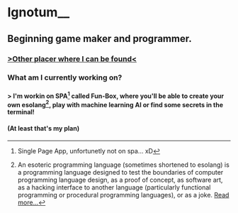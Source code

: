 # Ignotum__
## Beginning game maker and programmer.
### [>Other placer where I can be found<](https://pastebin.com/V2M6RfLR)

### What am I currently working on?
<!-- An FAQ/Q&A? No, just saying what shit I'm doing, even tho no one cares... -->
#### > I'm workin on SPA[^1] called Fun-Box, where you'll be able to create your own esolang[^2], play with machine learning AI or find some secrets in the terminal!
#### (At least that's my plan)
<!-- And mayybe it'll be my portfolio or some "about me" shit... heh -->
[^1]: Single Page App, unfortunetly not on spa... xD
[^2]: An esoteric programming language (sometimes shortened to esolang) is a programming language designed to test the boundaries of computer programming language design, as a proof of concept, as software art, as a hacking interface to another language (particularly functional programming or procedural programming languages), or as a joke. [Read more...](wikipedia.org/wiki/Esoteric_programming_language)
